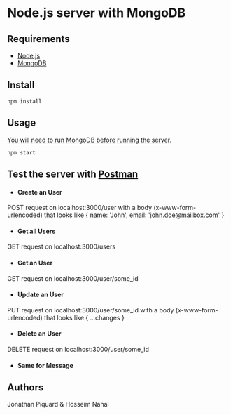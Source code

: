 # Node.js server with MongoDB

## Requirements

* [Node.js](https://nodejs.org/en/download/current/)
* [MongoDB](https://docs.mongodb.com/manual/installation/?jmp=footer#mongodb-community-edition)

## Install
```
npm install
```

## Usage
[You will need to run MongoDB before running the server.](https://docs.mongodb.com/manual/tutorial/install-mongodb-on-ubuntu/#start-mongodb)

```
npm start
```

## Test the server with [Postman](https://www.getpostman.com/apps)

* #### Create an User

POST request on localhost:3000/user with a body (x-www-form-urlencoded) that looks like { name: 'John', email: 'john.doe@mailbox.com' }

* #### Get all Users

GET request on localhost:3000/users

* #### Get an User

GET request on localhost:3000/user/some_id

* #### Update an User

PUT request on localhost:3000/user/some_id with a body (x-www-form-urlencoded) that looks like { ...changes }

* #### Delete an User

DELETE request on localhost:3000/user/some_id

* #### Same for Message


## Authors

Jonathan Piquard & Hosseim Nahal
